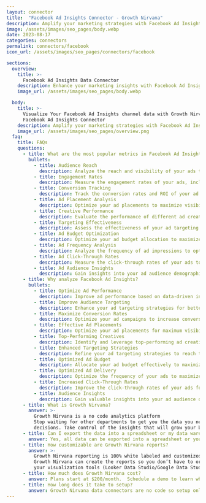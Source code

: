 ```yaml
---
layout: connector
title:  "Facebook Ad Insights Connector - Growth Nirvana"
description: Amplify your marketing strategies with Facebook Ad Insights integration. Analyze ad performance and optimize campaigns based on data-driven insights.
image: /assets/images/seo_pages/body.webp
date: 2023-08-17
categories: connectors
permalink: connectors/facebook
icon_url: /assets/images/seo_pages/connectors/facebook

sections:
  overview:
    title: >-
      Facebook Ad Insights Data Connector
    description: Enhance your marketing insights with Facebook Ad Insights integration. Leverage campaign data to gain actionable insights and optimize ad performance.
    image_url: /assets/images/seo_pages/body.webp

  body:
    title: >-
      Visualize Your Facebook Ad Insights channel data with Growth Nirvana's
      Facebook Ad Insights Connector
    description: Amplify your marketing strategies with Facebook Ad Insights integration. Analyze ad performance and optimize campaigns based on data-driven insights.
    image_url: /assets/images/seo_pages/overview.png
  faq:
    title: FAQs
    questions:
      - title: What are the most popular metrics in Facebook Ad Insights to analyze?
        bullets:
          - title: Audience Reach
            description: Analyze the reach and visibility of your ads to target the right audience.
          - title: Engagement Rates
            description: Measure the engagement rates of your ads, including likes, comments, and shares.
          - title: Conversion Tracking
            description: Track the conversion rates and ROI of your ad campaigns.
          - title: Ad Placement Analysis
            description: Optimize your ad placements to maximize visibility and reach.
          - title: Creative Performance
            description: Evaluate the performance of different ad creatives to identify top-performing ones.
          - title: Targeting Effectiveness
            description: Assess the effectiveness of your ad targeting strategies to reach the right audience.
          - title: Ad Budget Optimization
            description: Optimize your ad budget allocation to maximize ROI.
          - title: Ad Frequency Analysis
            description: Analyze the frequency of ad impressions to optimize ad delivery.
          - title: Ad Click-Through Rates
            description: Measure the click-through rates of your ads to assess ad performance.
          - title: Ad Audience Insights
            description: Gain insights into your ad audience demographics and interests.
      - title: Why analyze Facebook Ad Insights?
        bullets:
          - title: Optimize Ad Performance
            description: Improve ad performance based on data-driven insights.
          - title: Improve Audience Targeting
            description: Enhance your ad targeting strategies for better audience reach.
          - title: Maximize Conversion Rates
            description: Optimize your ad campaigns to increase conversion rates.
          - title: Effective Ad Placements
            description: Optimize your ad placements for maximum visibility and click-through rates.
          - title: Top-Performing Creatives
            description: Identify and leverage top-performing ad creatives for better results.
          - title: Enhanced Targeting Strategies
            description: Refine your ad targeting strategies to reach the right audience.
          - title: Optimized Ad Budget
            description: Allocate your ad budget effectively to maximize ROI.
          - title: Optimized Ad Delivery
            description: Optimize the frequency of your ads to maximize ad impressions.
          - title: Increased Click-Through Rates
            description: Improve the click-through rates of your ads for better engagement.
          - title: Audience Insights
            description: Gain valuable insights into your ad audience demographics and interests.
      - title: What is Growth Nirvana?
        answer: >-
          Growth Nirvana is a no code analytics platform 
          Stop waiting for other departments to get you the data you need to make critical business 
          decisions. Take control of the insights that will grow your business.
      - title: Can I export the data into a spreadsheet or my data warehouse?
        answer: Yes, all data can be exported into a spreadsheet or your data warehouse (Google BigQuery, AWS, Snowflake, Azure, etc)
      - title: How customizable are Growth Nirvana reports?
        answer: >-
          Growth Nirvana reporting is 100% white labeled and customized to your specifications.
          Growth Nirvana can create the reports so you don’t have to or you can connect
          your visualization tools (Looker Data Studio/Google Data Studio, Tableau, PowerBI, etc) to Growth Nirvana.
      - title: How much does Growth Nirvana cost?
        answer: Plans start at $200/month.  Schedule a demo to learn what plan is best for you.
      - title: How long does it take to setup?
        answer: Growth Nirvana data connectors are no code so setup only requires a few clicks.
---
```

